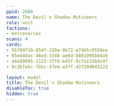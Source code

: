 ```yaml
---
ppid: 2688
name: The Devil's Shadow Mutineers
role: unit
factions:
- mercenaries
scans: 4
cards:
- 5b789710-854f-320a-9b72-e74b5c0559ee
- 65e44dac-46ed-3348-ae6d-b881095bb4a9
- d4a89095-1123-3ff0-b45f-8cfa133bdc4f
- 8c3bfebc-7b5c-37e6-a3ff-42f20d043123

layout: model
title: The Devil's Shadow Mutineers
disableToc: true
hidden: true
---
```

